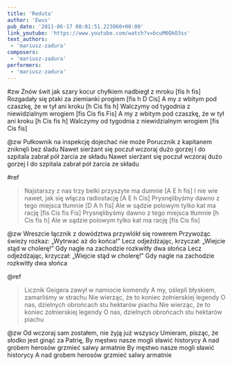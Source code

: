 ```yaml
---
title: 'Reduta'
author: 'Ewus'
pub_date: '2011-06-17 08:01:51.223060+00:00'
link_youtube: 'https://www.youtube.com/watch?v=bcuM0QkO3ss'
text_authors:
 - 'mariusz-zadura'
composers:
 - 'mariusz-zadura'
performers:
 - 'mariusz-zadura'
---
```


#zw
Znów świt jak szary kocur chyłkiem nadbiegł z mroku [fis h fis]
Rozgadały się ptaki za ziemianki progiem [fis h D Cis]
A my z wbitym pod czaszkę, że w tył ani kroku [h Cis fis h]
Walczymy od tygodnia z niewidzialnym wrogiem [fis Cis fis Fis]
A my z wbitym pod czaszkę, że w tył ani kroku [h Cis fis h]
Walczymy od tygodnia z niewidzialnym wrogiem [fis Cis fis]

@zw
Pułkownik na inspekcję dojechać nie może
Porucznik z kapitanem zniknęli bez śladu
Nawet sierżant się poczuł wczoraj dużo gorzej
I do szpitala zabrał pół żarcia ze składu
Nawet sierżant się poczuł wczoraj dużo gorzej
I do szpitala zabrał pół żarcia ze składu

#ref
>Najstarszy z nas trzy belki przyszyte ma dumnie [A E h fis]
>I nie wie nawet, jak się włącza radiostację [A E h Cis]
>Prysnęlibyśmy dawno z tego miejsca tłumnie [D A h fis]
>Ale w sądzie polowym tylko kat ma rację [fis Cis fis Fis]
>Prysnęlibyśmy dawno z tego miejsca tłumnie [h Cis fis h]
>Ale w sądzie polowym tylko kat ma rację [fis Cis fis]

@zw
Wreszcie łącznik z dowództwa przywlókł się rowerem 
Przywożąc świeży rozkaz: „Wytrwać aż do końca!” 
Lecz odjeżdżając, krzyczał: „Wiejcie stąd w cholerę!”
Gdy nagle na zachodzie rozkwitły dwa słońca 
Lecz odjeżdżając, krzyczał: „Wiejcie stąd w cholerę!” 
Gdy nagle na zachodzie rozkwitły dwa słońca 

@ref
>Licznik Geigera zawył w namiocie komendy
>A my, oślepli błyskiem, zamarliśmy w strachu
>Nie wierząc, że to koniec żołnierskiej legendy
>O nas, dzielnych obrońcach stu hektarów piachu
>Nie wierząc, że to koniec żołnierskiej legendy
>O nas, dzielnych obrońcach stu hektarów piachu

@zw
Od wczoraj sam zostałem, nie żyją już wszyscy
Umieram, pisząc, że słodko jest ginąć za Patrię,
By męstwo nasze mogli sławić historycy
A nad grobem herosów grzmieć salwy armatnie
By męstwo nasze mogli sławić historycy
A nad grobem herosów grzmieć salwy armatnie